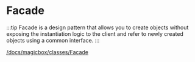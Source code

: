 # Facade
:::tip
Facade is a design pattern that allows you to create objects without exposing the instantiation logic to the client and refer to newly created objects using a common interface.
:::

[/docs/magicbox/classes/Facade](/docs/magicbox/classes/Facade)
